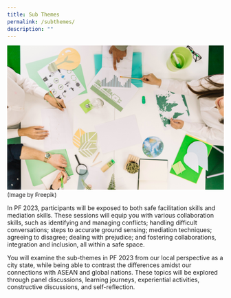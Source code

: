 ```yaml
---
title: Sub Themes
permalink: /subthemes/
description: ""
---
```

![](/images/PF%202023/About%20PF%202023/sub-themes.jpg)
<font size="-1">(Image by Freepik)</font>
<br>

In PF 2023, participants will be exposed to both safe facilitation skills and mediation skills. These sessions will equip you with various collaboration skills, such as identifying and managing conflicts; handling difficult conversations; steps to accurate ground sensing; mediation techniques; agreeing to disagree; dealing with prejudice; and fostering collaborations, integration and inclusion, all within a safe space.

You will examine the sub-themes in PF 2023 from our local perspective as a city state, while being able to contrast the differences amidst our connections with ASEAN and global nations. These topics will be explored through panel discussions, learning journeys, experiential activities, constructive discussions, and self-reflection.